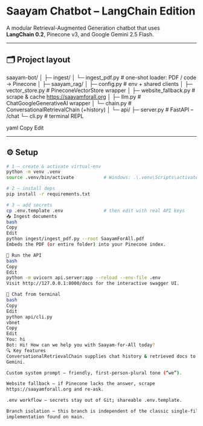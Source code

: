 # Saayam Chatbot – **LangChain** Edition

A modular Retrieval-Augmented Generation chatbot that uses  
**LangChain 0.2**, Pinecone v3, and Google Gemini 2.5 Flash.

---

## 🗂 Project layout

saayam-bot/
│
├─ ingest/
│ └─ ingest_pdf.py # one-shot loader: PDF / code → Pinecone
│
├─ saayam_rag/
│ ├─ config.py # env + shared clients
│ ├─ vector_store.py # PineconeVectorStore wrapper
│ ├─ website_fallback.py # scrape & cache https://saayamforall.org
│ ├─ llm.py # ChatGoogleGenerativeAI wrapper
│ └─ chain.py # ConversationalRetrievalChain (+history)
│
└─ api/
├─ server.py # FastAPI – /chat
└─ cli.py # terminal REPL

yaml
Copy
Edit

---

## ⚙️ Setup

```bash
# 1 – create & activate virtual-env
python -m venv .venv
source .venv/bin/activate           # Windows: .\.venv\Scripts\activate

# 2 – install deps
pip install -r requirements.txt

# 3 – add secrets
cp .env.template .env               # then edit with real API keys
📥 Ingest documents
bash
Copy
Edit
python ingest/ingest_pdf.py --root SaayamForAll.pdf
Embeds the PDF (or entire folder) into your Pinecone index.

🚀 Run the API
bash
Copy
Edit
python -m uvicorn api.server:app --reload --env-file .env
Visit http://127.0.0.1:8000/docs for the interactive swagger UI.

💬 Chat from terminal
bash
Copy
Edit
python api/cli.py
vbnet
Copy
Edit
You: hi
Bot: Hi! How can we help you with Saayam-for-All today?
🔍 Key features
ConversationalRetrievalChain supplies chat history & retrieved docs to
Gemini.

Custom system prompt – friendly, first-person-plural tone (“we”).

Website fallback – if Pinecone lacks the answer, scrape
https://saayamforall.org and re-ask.

.env workflow – secrets stay out of Git; shareable .env.template.

Branch isolation – this branch is independent of the classic single-file
implementation found on main.
